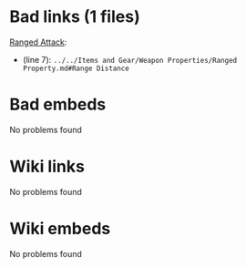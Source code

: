 # Bad links (1 files)
[Ranged Attack](Myth%20&%20Shadow/Game%20Procedures/Combat/Ranged%20Attack.md):
- (line 7): `../../Items and Gear/Weapon Properties/Ranged Property.md#Range Distance`


# Bad embeds
No problems found

# Wiki links
No problems found

# Wiki embeds
No problems found

